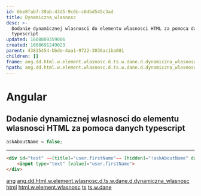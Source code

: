 ```yaml
---
id: 6be8fab7-39ab-43d5-9c6b-c64bd545c3ad
title: Dynamiczna_wlasnosc
desc: >-
  Dodanie dynamicznej wlasnosci do elementu wlasnosci HTML za pomoca danych
  typescript
updated: 1608809359006
created: 1608691249023
parent: 43815454-bbde-4aa1-9722-3036ac1ba081
children: []
fname: ang.dd.html.w.element.wlasnosc.d.ts.w.dane.d.dynamiczna_wlasnosc
hpath: ang.dd.html.w.element.wlasnosc.d.ts.w.dane.d.dynamiczna_wlasnosc
---
```

# Angular

## Dodanie dynamicznej wlasnosci do elementu wlasnosci HTML za pomoca danych typescript

```ts
askAboutName = false;
```

* * *

```html
<div id="test" ~~[title]="user.firstName"~~ [hidden]="!askAboutName" data-test="test" role="presentation">
    <input type="text" [value]="user.firstName">
</div>
```

[ang](877a5690-f196-45fd-84eb-7b82aa629f61)  [ang.dd.html.w.element.wlasnosc.d.ts.w.dane.d.dynamiczna_wlasnosc](6be8fab7-39ab-43d5-9c6b-c64bd545c3ad)
[html](80ee8633-a9ac-480b-a894-f95c09ebd00f) [html.w.element.wlasnosc](9aaeadfd-1216-4af2-bd89-c214424ec309)
[ts](6b4f2696-c75f-4663-98f9-beb91243ced4) [ts.w.dane](73809344-81be-41bf-9604-d02ac22f6624)

